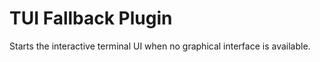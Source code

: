 # TUI Fallback Plugin

Starts the interactive terminal UI when no graphical interface is available.

